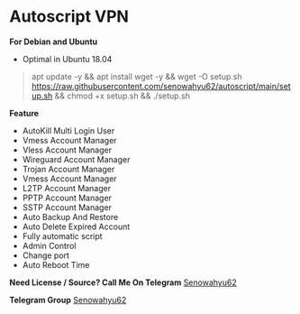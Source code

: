 # Autoscript VPN
**For Debian and Ubuntu** 
- Optimal in Ubuntu 18.04
  
>apt update -y && apt install wget -y && wget -O setup.sh https://raw.githubusercontent.com/senowahyu62/autoscript/main/setup.sh && chmod +x setup.sh && ./setup.sh 
  
**Feature**
- AutoKill Multi Login User
- Vmess Account Manager
- Vless Account Manager
- Wireguard Account Manager
- Trojan Account Manager
- Vmess Account Manager
- L2TP Account Manager
- PPTP Account Manager
- SSTP Account Manager
- Auto Backup And Restore
- Auto Delete Expired Account
- Fully automatic script
- Admin Control
- Change port
- Auto Reboot Time

**Need License / Source? Call Me On Telegram** [Senowahyu62](https://t.me/senowahyu62)
  
**Telegram Group** [Senowahyu62](https://t.me/senovpn)
